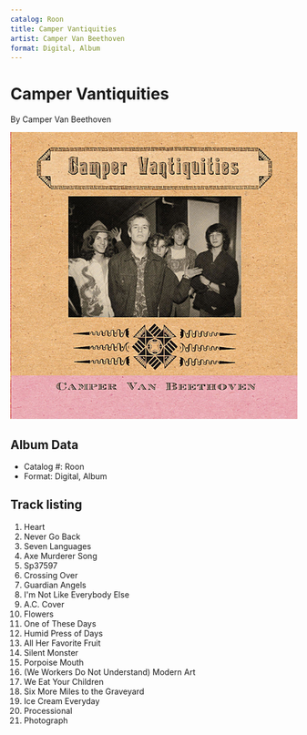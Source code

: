 ```yaml
---
catalog: Roon
title: Camper Vantiquities
artist: Camper Van Beethoven
format: Digital, Album
---
```


# Camper Vantiquities

By Camper Van Beethoven

![](../../assets/albumcovers/Camper_Van_Beethoven-Camper_Vantiquities.png)

## Album Data

- Catalog #: Roon
- Format: Digital, Album


## Track listing


1. Heart
2. Never Go Back
3. Seven Languages
4. Axe Murderer Song
5. Sp37597
6. Crossing Over
7. Guardian Angels
8. I'm Not Like Everybody Else
9. A.C. Cover
10. Flowers
11. One of These Days
12. Humid Press of Days
13. All Her Favorite Fruit
14. Silent Monster
15. Porpoise Mouth
16. (We Workers Do Not Understand) Modern Art
17. We Eat Your Children
18. Six More Miles to the Graveyard
19. Ice Cream Everyday
20. Processional
21. Photograph

